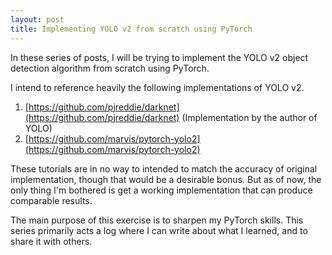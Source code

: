 ```yaml
---
layout: post
title: Implementing YOLO v2 from scratch using PyTorch
---
```


In these series of posts, I will be trying to implement the YOLO v2 object detection algorithm from scratch using PyTorch. 

I intend to reference heavily the following implementations of YOLO v2. 

1. [https://github.com/pjreddie/darknet](https://github.com/pjreddie/darknet) (Implementation by the author of YOLO)
2. [https://github.com/marvis/pytorch-yolo2](https://github.com/marvis/pytorch-yolo2)

These tutorials are in no way to intended to match the accuracy of original implementation, though that would be a desirable
bonus. But as of now, the only thing I'm bothered is get a working implementation that can produce comparable results. 

The main purpose of this exercise is to sharpen my PyTorch skills. This series primarily acts a log where I can write about 
what I learned, and to share it with others. 
